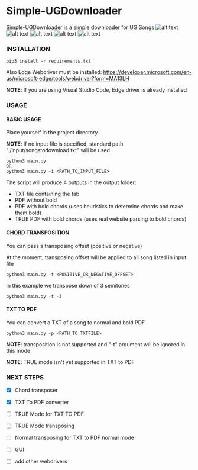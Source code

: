 # Simple-UGDownloader
Simple-UGDownloader is a simple downloader for UG Songs
![alt text](images/execution.png)
![alt text](images/output2.png)
![alt text](images/output0.png)
![alt text](images/output1.png)
![alt text](images/input.png)

### INSTALLATION

```
pip3 install -r requirements.txt
```
Also Edge Webdriver must be installed: https://developer.microsoft.com/en-us/microsoft-edge/tools/webdriver?form=MA13LH

**NOTE**: If you are using Visual Studio Code, Edge driver is already installed

### USAGE

#### BASIC USAGE
Place yourself in the project directory

**NOTE**: If no input file is specified, standard path "./input/songstodownload.txt" will be used

```
python3 main.py
OR
python3 main.py -i <PATH_TO_INPUT_FILE>
```

The script will produce 4 outputs in the output folder:
* TXT file containing the tab
* PDF without bold
* PDF with bold chords (uses heuristics to determine chords and make them bold)
* TRUE PDF with bold chords (uses real website parsing to bold chords)

#### CHORD TRANSPOSITION
You can pass a transposing offset (positive or negative)

At the moment, transposing offset will be applied to all song listed in input file

```
python3 main.py -t <POSITIVE_OR_NEGATIVE_OFFSET>
```

In this example we transpose down of 3 semitones
```
python3 main.py -t -3
```

#### TXT TO PDF
You can convert a TXT of a song to normal and bold PDF

```
python3 main.py -p <PATH_TO_TXTFILE>
```

**NOTE**: transposition is not supported and "-t" argument will be ignored in this mode

**NOTE**: TRUE mode isn't yet supported in TXT to PDF

### NEXT STEPS
* [X] Chord transposer
* [X] TXT To PDF converter
* [ ] TRUE Mode for TXT TO PDF
* [ ] TRUE Mode transposing
* [ ] Normal transposing for TXT to PDF normal mode
* [ ] GUI
* [ ] add other webdrivers


